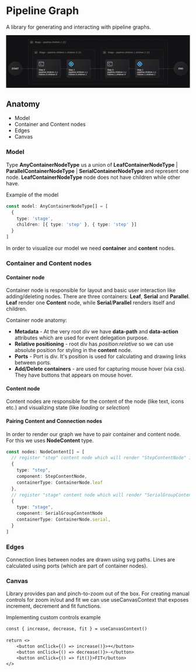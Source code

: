 # Pipeline Graph

A library for generating and interacting with pipeline graphs.

![pipeline graph](./public/pipeline-graph.png 'Pipeline graph')

## Anatomy

- Model
- Container and Content nodes
- Edges
- Canvas

### Model

Type **AnyContainerNodeType** us a union of **LeafContainerNodeType** | **ParallelContainerNodeType** | **SerialContainerNodeType** and represent one node.
**LeafContainerNodeType** node does not have children while other have.

Example of the model

```ts
const model: AnyContainerNodeType[] = [
  {
    type: 'stage',
    children: [{ type: 'step' }, { type: 'step' }]
  }
]
```

In order to visualize our model we need **container** and **content** nodes.

### Container and Content nodes

#### Container node

Container node is responsible for layout and basic user interaction like adding/deleting nodes. There are three containers: **Leaf**, **Serial** and **Parallel**. **Leaf** render one **Content** node, while **Serial**/**Parallel** renders itself and children.

Container node anatomy:

- **Metadata** - At the very root div we have **data-path** and **data-action** attributes which are used for event delegation purpose.
- **Relative positioning** - root div has _position:relative_ so we can use absolute position for styling in the **content** node.
- **Ports** - Port is div. It's position is used for calculating and drawing links between ports.
- **Add/Delete containers** - are used for capturing mouse hover (via css). They have buttons that appears on mouse hover.

#### Content node

Content nodes are responsible for the content of the node (like text, icons etc.) and visualizing state (like _loading_ or _selection_)

#### Pairing Content and Connection nodes

In order to render our graph we have to pair container and content node. For this we uses **NodeContent** type.

```ts
const nodes: NodeContent[] = [
  // register "step" content node which will render "StepContentNode" inside "leaf" container
  {
    type: "step",
    component: StepContentNode,
    containerType: ContainerNode.leaf
  },
  // register "stage" content node which will render "SerialGroupContentNode" inside "serial" container
  {
    type: "stage",
    component: SerialGroupContentNode
    containerType: ContainerNode.serial,
  }
]
```

### Edges

Connection lines between nodes are drawn using svg paths. Lines are calculated using ports (which are part of container nodes).

### Canvas

Library provides pan and pinch-to-zoom out of the box.
For creating manual controls for zoom in/out and fit we can use useCanvasContext that exposes increment, decrement and fit functions.

Implementing custom controls example

```tsx
const { increase, decrease, fit } = useCanvasContext()

return <>
    <button onClick={() => increase()}>+</button>
    <button onClick={() => decrease()}>-</button>
    <button onClick={() => fit()}>FIT</button>
</>
```
